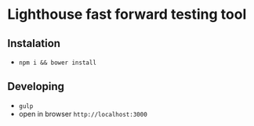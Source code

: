 # Lighthouse fast forward testing tool

## Instalation

* `npm i && bower install`

## Developing

* `gulp`
* open in browser `http://localhost:3000`
